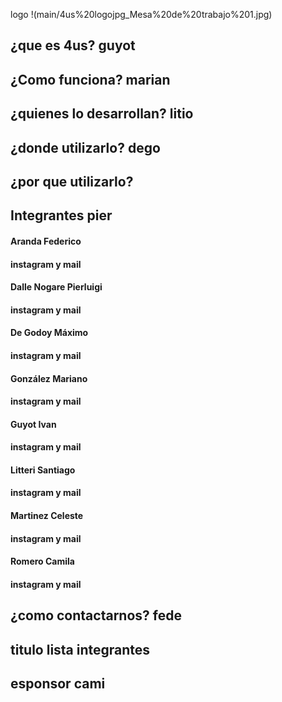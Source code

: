 

logo
!(main/4us%20logojpg_Mesa%20de%20trabajo%201.jpg)

## ¿que es 4us? guyot

## ¿Como funciona? marian

## ¿quienes lo desarrollan? litio

## ¿donde utilizarlo? dego

## ¿por que utilizarlo?

## Integrantes pier

#### Aranda Federico
#### instagram y mail

#### Dalle Nogare Pierluigi
#### instagram y mail

#### De Godoy Máximo
#### instagram y mail

#### González Mariano
#### instagram y mail

#### Guyot Ivan
#### instagram y mail

#### Litteri Santiago
#### instagram y mail

#### Martinez Celeste
#### instagram y mail

#### Romero Camila
#### instagram y mail

## ¿como contactarnos? fede

## titulo lista integrantes 

## esponsor cami
